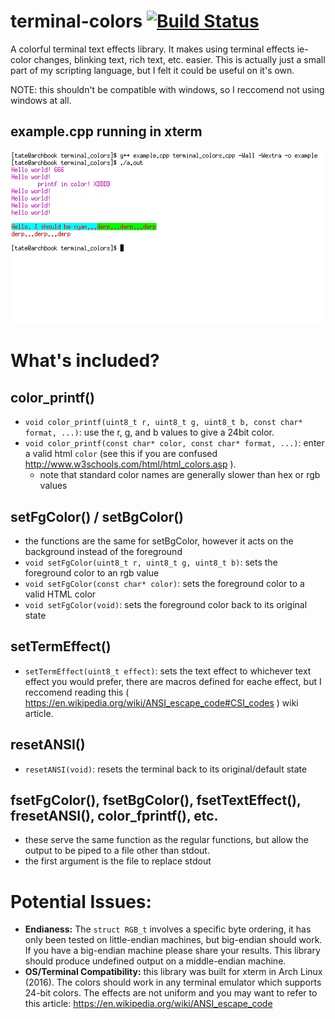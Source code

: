 # terminal-colors [![Build Status](https://travis-ci.org/dvtate/terminal-colors.svg?branch=master)](https://travis-ci.org/dvtate/terminal-colors)
A colorful terminal text effects library. It makes using terminal effects ie- color changes, blinking text, rich text, etc. easier. This is actually just a small part of my scripting language, but I felt it could be useful on it's own.


NOTE: this shouldn't be compatible with windows, so I reccomend not using windows at all.
## example.cpp running in xterm <!-- update this plz-->
![example gif](demo.gif) 

# What's included?

## color_printf()
  - `void color_printf(uint8_t r, uint8_t g, uint8_t b, const char* format, ...)`: use the r, g, and b values to give a 24bit color. 
  - `void color_printf(const char* color, const char* format, ...)`: enter a valid html `color` (see this if you are confused http://www.w3schools.com/html/html_colors.asp ).
    + note that standard color names are generally slower than hex or rgb values

## setFgColor() / setBgColor() 
  - the functions are the same for setBgColor, however it acts on the background instead of the foreground
  - `void setFgColor(uint8_t r, uint8_t g, uint8_t b)`: sets the foreground color to an rgb value
  - `void setFgColor(const char* color)`: sets the foreground color to a valid HTML color
  - `void setFgColor(void)`: sets the foreground color back to its original state

## setTermEffect()
  - `setTermEffect(uint8_t effect)`: sets the text effect to whichever text effect you would prefer, there are macros defined for eache effect, but I reccomend reading this ( https://en.wikipedia.org/wiki/ANSI_escape_code#CSI_codes ) wiki article. 
  
## resetANSI()
  - `resetANSI(void)`: resets the terminal back to its original/default state

## fsetFgColor(), fsetBgColor(), fsetTextEffect(), fresetANSI(), color_fprintf(), etc.
  - these serve the same function as the regular functions, but allow the output to be piped to a file other than stdout.
  - the first argument is the file to replace stdout

# Potential Issues:
  - **Endianess:** The `struct RGB_t` involves a specific byte ordering, it has only been tested on little-endian machines, but big-endian should work. If you have a big-endian machine please share your results. This library should produce undefined output on a middle-endian machine.
  - **OS/Terminal Compatibility:** this library was built for xterm in Arch Linux (2016). The colors should work in any terminal emulator which supports 24-bit colors. The effects are not uniform and you may want to refer to this article: https://en.wikipedia.org/wiki/ANSI_escape_code
  
